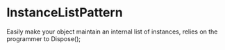 InstanceListPattern
===================

Easily make your object maintain an internal list of instances, relies on the programmer to Dispose();